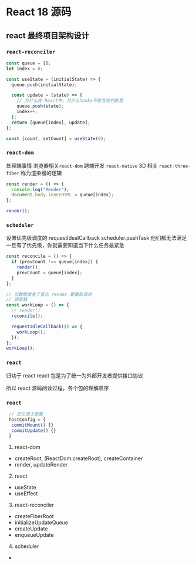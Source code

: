 # React 18 源码

## react 最终项目架构设计

### `react-reconciler`
```js
const queue = [];
let index = 0;

const useState = (initialState) => {
  queue.push(initialState);

  const update = (state) => {
    // 为什么在 React中，为什么hooks不能写在判断里
    queue.push(state);
    index++;
  };
  return [queue[index], update];
};

const [count, setCount] = useState(0);
```

### `react-dom`
处理端事情 浏览器相关`react-dom` 跨端开发 `react-native` 3D 相关 `react-three-fiber`
称为渲染器的逻辑
```js
const render = () => {
  console.log("Render");
  document.body.innerHTML = queue[index];
};

render();
```

### `scheduler`
设置优先级调度的 requestIdealCallback scheduler.pushTask 他们都无法满足
一旦有了优先级，你就需要知道当下什么任务最紧急
```js
const reconcile = () => {
  if (prevCount !== queue[index]) {
    render();
    prevCount = queue[index];
  }
};

// 当数据发生了变化 render 要重新调用
// 调度器
const workLoop = () => {
  // render()
  reconcile();

  requestIdleCallback(() => {
    workLoop();
  });
};
workLoop();
```

### `react`
归功于 react react 包是为了统一为外部开发者提供接口协议

所以 react 源码阅读过程，各个包的理解顺序

### `react`
```js
 // 定义宿主配置
 hostConfig = {
  commitMount() {}
  commitUpdate() {}
 }
```

1. react-dom
  - createRoot, (ReactDom.createRoot), createContainer
  - render, updateRender
2. react
  - useState
  - useEffect
3. react-reconciler
  - createFiberRoot
  - initializeUpdateQueue
  - createUpdate
  - enqueueUpdate
4. scheduler
  -